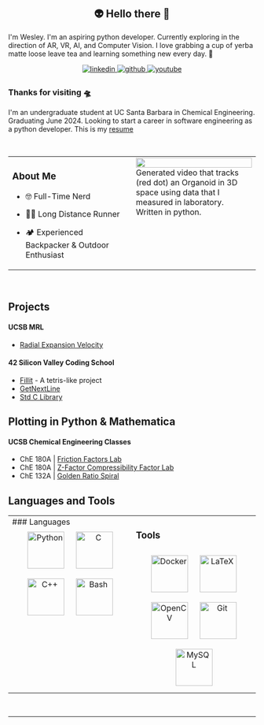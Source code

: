 ## <div align="center">👽 Hello there 🖖
I'm Wesley. I'm an aspiring python developer. Currently exploring in the direction of AR, VR, AI, and Computer Vision. I love grabbing a cup of yerba matte loose leave tea and learning something new every day. 🍵</div>  
  

<div align="center">
<a href="https://linkedin.com/in/wesleyZero" target="_blank">
<img src=https://img.shields.io/badge/linkedin-%231E77B5.svg?&style=for-the-badge&logo=linkedin&logoColor=white alt=linkedin style="margin-bottom: 5px;" />
</a>
<a href="https://github.com/WesleyZero" target="_blank">
<img src=https://img.shields.io/badge/github-%2324292e.svg?&style=for-the-badge&logo=github&logoColor=white alt=github style="margin-bottom: 5px;" />
</a>
<a href="https://www.youtube.com/user/@Wesley_Zero" target="_blank">
<img src=https://img.shields.io/badge/youtube-%23EE4831.svg?&style=for-the-badge&logo=youtube&logoColor=white alt=youtube style="margin-bottom: 5px;" />
</a>  
</div>  
  



### Thanks for visiting 🛸  
I'm an undergraduate student at UC Santa Barbara in Chemical Engineering. Graduating June 2024. Looking to start a career in software engineering as a python developer. This is my [resume](https://github.com/wesleyZero/wesleyZero/blob/main/JohansonWesley_ResumeV3.pdf)
  

<br/>  
<table><tr><td valign="top" width="50%">
 
### About Me  
  
- 🤓 Full-Time Nerd  
  
- 🏃‍♂️ Long Distance Runner  
  
- 🏕️ Experienced Backpacker & Outdoor Enthusiast  
  
</td><td valign="top" width="50%">
<img src="https://raw.githubusercontent.com/wesleyZero/wesleyZero/main/series04_preprocessing_automated_04_keypoints.gif" align="left" style="width: 100%" />  
Generated video that tracks (red dot) an Organoid in 3D space using data that I measured in laboratory. Written in python.  
</td></tr></table>  
<br/>  

## Projects
#### UCSB MRL
- [Radial Expansion Velocity](https://github.com/wesleyZero/Radial_Expansion_Velocity_UCSB-MRL)
#### 42 Silicon Valley Coding School
- [Fillit](https://github.com/wesleyZero/fillit_42SiliconValley) - A tetris-like project
- [GetNextLine](https://github.com/wesleyZero/Get_Next_Line_42SiliconValley)
- [Std C Library](https://github.com/wesleyZero/Std_C_Library_42SiliconValley)
## Plotting in Python & Mathematica 
#### UCSB Chemical Engineering Classes
- ChE 180A | [Friction Factors Lab](https://github.com/wesleyZero/FrictionFactors_UCSB-ChE)
- ChE 180A | [Z-Factor Compressibility Factor Lab](https://github.com/wesleyZero/Z_Factors_UCSB-ChE)
- ChE 132A | [Golden Ratio Spiral](https://github.com/wesleyZero/GoldenRatio_Mathematica_UCSB-ChE)

## Languages and Tools  
<table><tr><td valign="top" width="50%">
### Languages  
<div align="center">  
<a href="https://www.python.org/" target="_blank"><img style="margin: 10px" src="https://profilinator.rishav.dev/skills-assets/python-original.svg" alt="Python" height="75" /></a>  
<a href="https://www.cprogramming.com/" target="_blank"><img style="margin: 10px" src="https://profilinator.rishav.dev/skills-assets/c-original.svg" alt="C" height="75" /></a>  
<a href="https://www.cplusplus.com/" target="_blank"><img style="margin: 10px" src="https://profilinator.rishav.dev/skills-assets/cplusplus-original.svg" alt="C++" height="75" /></a>  
<a href="https://www.gnu.org/software/bash/" target="_blank"><img style="margin: 10px" src="https://profilinator.rishav.dev/skills-assets/gnu_bash-icon.svg" alt="Bash" height="75" /></a>  
</div>
</td><td valign="top" width="50%">



### Tools  
<div align="center">  
<a href="https://www.docker.com/" target="_blank"><img style="margin: 10px" src="https://profilinator.rishav.dev/skills-assets/docker-original-wordmark.svg" alt="Docker" height="75" /></a>  
<a href="https://www.latex-project.org/" target="_blank"><img style="margin: 10px" src="https://profilinator.rishav.dev/skills-assets/latex.png" alt="LaTeX" height="75" /></a>  
<a href="https://opencv.org/" target="_blank"><img style="margin: 10px" src="https://profilinator.rishav.dev/skills-assets/opencv-icon.svg" alt="OpenCV" height="75" /></a>  
<a href="https://github.com/" target="_blank"><img style="margin: 10px" src="https://profilinator.rishav.dev/skills-assets/git-scm-icon.svg" alt="Git" height="75" /></a>  
<a href="https://www.mysql.com/" target="_blank"><img style="margin: 10px" src="https://profilinator.rishav.dev/skills-assets/mysql-original-wordmark.svg" alt="MySQL" height="75" /></a>  
</div>

</td></tr></table>
<br />

----
